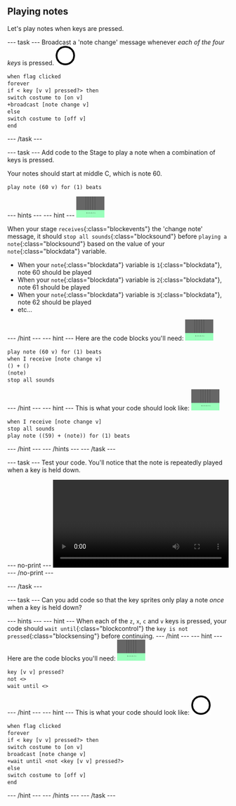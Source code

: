 ## Playing notes

Let's play notes when keys are pressed.

--- task ---
Broadcast a 'note change' message whenever *each of the four keys* is pressed.
![sprite 1](images/1.png)
```blocks
when flag clicked
forever
if < key [v v] pressed?> then
switch costume to [on v]
+broadcast [note change v]
else
switch costume to [off v]
end
```
--- /task ---

--- task ---
Add code to the Stage to play a note when a combination of keys is pressed.

Your notes should start at middle C, which is note 60.

```blocks
play note (60 v) for (1) beats
```

--- hints ---
--- hint ---
![1 sprite](images/stage.png)

When your stage `receives`{:class="blockevents"} the 'change note' message, it should `stop all sounds`{:class="blocksound"} before `playing a note`{:class="blocksound"} based on the value of your `note`{:class="blockdata"} variable.

+ When your `note`{:class="blockdata"} variable is `1`{:class="blockdata"}, note 60 should be played
+ When your `note`{:class="blockdata"} variable is `2`{:class="blockdata"}, note 61 should be played
+ When your `note`{:class="blockdata"} variable is `3`{:class="blockdata"}, note 62 should be played
+ etc...

--- /hint ---
--- hint ---
Here are the code blocks you'll need:
![stage](images/stage.png)
```blocks
play note (60 v) for (1) beats
when I receive [note change v]
() + ()
(note)
stop all sounds
```
--- /hint ---
--- hint ---
This is what your code should look like:
![stage](images/stage.png)
```blocks
when I receive [note change v]
stop all sounds
play note ((59) + (note)) for (1) beats
```
--- /hint ---
--- /hints ---
--- /task ---

--- task ---
Test your code. You'll notice that the note is repeatedly played when a key is held down.

--- no-print ---
<video width="400" controls>
  <source src="images/play-note-bug.mp4" type="video/mp4">
  Your browser does not support HTML5 video.
</video>
--- /no-print ---

--- /task ---

--- task ---
Can you add code so that the key sprites only play a note *once* when a key is held down?

--- hints ---
--- hint ---
When each of the `z`, `x`, `c` and `v` keys is pressed, your code should `wait until`{:class="blockcontrol"} the `key is not pressed`{:class="blocksensing"} before continuing.
--- /hint ---
--- hint ---
Here are the code blocks you'll need:
![1 sprite](images/stage.png)
```blocks
key [v v] pressed?
not <>
wait until <>
```
--- /hint ---
--- hint ---
This is what your code should look like:
![1 sprite](images/1.png)
```blocks
when flag clicked
forever
if < key [v v] pressed?> then
switch costume to [on v]
broadcast [note change v]
+wait until <not <key [v v] pressed?>
else
switch costume to [off v]
end
```
--- /hint ---
--- /hints ---
--- /task ---
